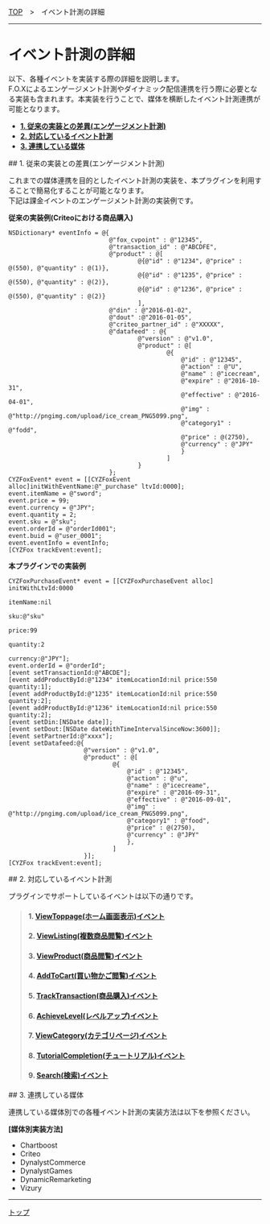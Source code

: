 [TOP](../README.md)　>　イベント計測の詳細

---

# イベント計測の詳細

以下、各種イベントを実装する際の詳細を説明します。<br>
F.O.Xによるエンゲージメント計測やダイナミック配信連携を行う際に必要となる実装も含まれます。本実装を行うことで、媒体を横断したイベント計測連携が可能となります。

* **[1. 従来の実装との差異(エンゲージメント計測)](#example)**
* **[2. 対応しているイベント計測](#supported_events)**
* **[3. 連携している媒体](#cooperation_medias)**


<div id="example"></div>
## 1. 従来の実装との差異(エンゲージメント計測)

これまでの媒体連携を目的としたイベント計測の実装を、本プラグインを利用することで簡易化することが可能となります。<br>
下記は課金イベントのエンゲージメント計測の実装例です。

**従来の実装例(Criteoにおける商品購入)**
```objc
NSDictionary* eventInfo = @{
                            @"fox_cvpoint" : @"12345",
                            @"transaction_id" : @"ABCDFE",
                            @"product" : @[
                                    @{@"id" : @"1234", @"price" : @(550), @"quantity" : @(1)},
                                    @{@"id" : @"1235", @"price" : @(550), @"quantity" : @(2)},
                                    @{@"id" : @"1236", @"price" : @(550), @"quantity" : @(2)}
                                    ],
                            @"din" : @"2016-01-02",
                            @"dout" :@"2016-01-05",
                            @"criteo_partner_id" : @"XXXXX",
                            @"datafeed" : @{
                                    @"version" : @"v1.0",
                                    @"product" : @[
                                            @{
                                                @"id" : @"12345",
                                                @"action" : @"U",
                                                @"name" : @"icecream",
                                                @"expire" : @"2016-10-31",
                                                @"effective" : @"2016-04-01",
                                                @"img" : @"http://pngimg.com/upload/ice_cream_PNG5099.png",
                                                @"category1" : @"fodd",
                                                @"price" : @(2750),
                                                @"currency" : @"JPY"
                                                }
                                            ]
                                    }
                            };
CYZFoxEvent* event = [[CYZFoxEvent alloc]initWithEventName:@"_purchase" ltvId:0000];
event.itemName = @"sword";
event.price = 99;
event.currency = @"JPY";
event.quantity = 2;
event.sku = @"sku";
event.orderId = @"orderId001";
event.buid = @"user_0001";
event.eventInfo = eventInfo;
[CYZFox trackEvent:event];
```
**本プラグインでの実装例**
```objc
CYZFoxPurchaseEvent* event = [[CYZFoxPurchaseEvent alloc] initWithLtvId:0000
                                                               itemName:nil
                                                                    sku:@"sku"
                                                                  price:99
                                                               quantity:2
                                                               currency:@"JPY"];
event.orderId = @"orderId";
[event setTransactionId:@"ABCDE"];
[event addProductById:@"1234" itemLocationId:nil price:550 quantity:1];
[event addProductById:@"1235" itemLocationId:nil price:550 quantity:2];
[event addProductById:@"1236" itemLocationId:nil price:550 quantity:2];
[event setDin:[NSDate date]];
[event setDout:[NSDate dateWithTimeIntervalSinceNow:3600]];
[event setPartnerId:@"xxxx"];
[event setDatafeed:@{
                     @"version" : @"v1.0",
                     @"product" : @[
                             @{
                                 @"id" : @"12345",
                                 @"action" : @"u",
                                 @"name" : @"icecreame",
                                 @"expire" : @"2016-09-31",
                                 @"effective" : @"2016-09-01",
                                 @"img" : @"http://pngimg.com/upload/ice_cream_PNG5099.png",
                                 @"category1" : @"food",
                                 @"price" : @(2750),
                                 @"currency" : @"JPY"
                                 },
                             ]
                     }];
[CYZFox trackEvent:event];

```


<div id="supported_events"></div>
## 2. 対応しているイベント計測

プラグインでサポートしているイベントは以下の通りです。<br>

> #### 1. [ViewToppage(ホーム画面表示)イベント](./01_view_toppage/README.md)
> #### 2. [ViewListing(複数商品閲覧)イベント](./02_view_listing/README.md)
> #### 3. [ViewProduct(商品閲覧)イベント](./03_view_product/README.md)
> #### 4. [AddToCart(買い物かご閲覧)イベント](./04_add_to_cart/README.md)
> #### 5. [TrackTransaction(商品購入)イベント](./05_track_transaction/README.md)
> #### 6. [AchieveLevel(レベルアップ)イベント](./06_achieve_level/README.md)
> #### 7. [ViewCategory(カテゴリページ)イベント](./07_view_category/README.md)
> #### 8. [TutorialCompletion(チュートリアル)イベント](./08_tutorial_completion/README.md)
> #### 9. [Search(検索)イベント](./09_search/README.md)

<div id="cooperation_medias"></div>
## 3. 連携している媒体

連携している媒体別での各種イベント計測の実装方法は以下を参照ください。<br>

**[媒体別実装方法]**

* Chartboost
* Criteo
* DynalystCommerce
* DynalystGames
* DynamicRemarketing
* Vizury


---
[トップ](../README.md)
